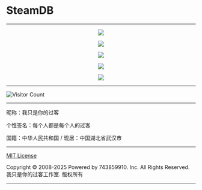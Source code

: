 # SteamDB

---

<p align="center">
  <img src="https://hub.tcpmini.news/https://raw.githubusercontent.com/743859910/SteamDB/master/img/1.webp">
</p>

<p align="center">
  <img src="https://hub.tcpmini.news/https://raw.githubusercontent.com/743859910/SteamDB/master/img/2.webp">
</p>

<p align="center">
  <img src="https://hub.tcpmini.news/https://raw.githubusercontent.com/743859910/SteamDB/master/img/3.webp">
</p>

<p align="center">
  <img src="https://hub.tcpmini.news/https://raw.githubusercontent.com/743859910/SteamDB/master/img/4.webp">
</p>

<p align="center">
  <img src="https://hub.tcpmini.news/https://raw.githubusercontent.com/743859910/SteamDB/master/img/5.webp">
</p>

---

![Visitor Count](https://profile-counter.glitch.me/{SteamDB}/count.svg)

---

昵称：我只是你的过客

个性签名：每个人都是每个人的过客

国籍：中华人民共和国 / 现居：中国湖北省武汉市

---

[MIT License](https://github.com/743859910/SteamDB/blob/master/LICENSE)

Copyright © 2008-2025 Powered by 743859910. Inc. All Rights Reserved. 我只是你的过客工作室. 版权所有

---
